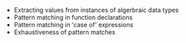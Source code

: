 + Extracting values from instances of algerbraic data types
+ Pattern matching in function declarations
+ Pattern matching in 'case of' expressions
+ Exhaustiveness of pattern matches
